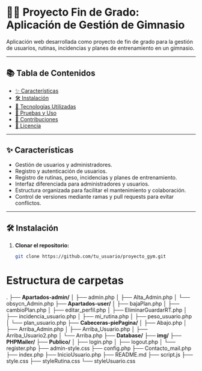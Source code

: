# 🏋️‍♂️ Proyecto Fin de Grado: Aplicación de Gestión de Gimnasio

Aplicación web desarrollada como proyecto de fin de grado para la gestión de usuarios, rutinas, incidencias y planes de entrenamiento en un gimnasio.

---

## 📚 Tabla de Contenidos

- [✨ Características](#-características)
- [🛠️ Instalación](#️-instalación)
- [🚀 Tecnologías Utilizadas](#-tecnologías-utilizadas)
- [🧪 Pruebas y Uso](#-pruebas-y-uso)
- [🤝 Contribuciones](#-contribuciones)
- [📄 Licencia](#-licencia)

---

## ✨ Características

- Gestión de usuarios y administradores.
- Registro y autenticación de usuarios.
- Registro de rutinas, peso, incidencias y planes de entrenamiento.
- Interfaz diferenciada para administradores y usuarios.
- Estructura organizada para facilitar el mantenimiento y colaboración.
- Control de versiones mediante ramas y pull requests para evitar conflictos.

---

## 🛠️ Instalación

1. **Clonar el repositorio:**
   ```bash
   git clone https://github.com/tu_usuario/proyecto_gym.git

# Estructura de carpetas

.
├── **Apartados-admin/**
│   ├── admin.php
│   ├── Alta_Admin.php
│   └── obsycn_Admin.php
├── **Apartados-user/**
│   ├── bajaPlan.php
│   ├── cambioPlan.php
│   ├── editar_perfil.php
│   ├── EliminarGuardarRT.php
│   ├── incidencia_usuario.php
│   ├── mi_rutina.php
│   ├── peso_usuario.php
│   └── plan_usuario.php
├── **Cabeceras-piePagina/**
│   ├── Abajo.php
│   ├── Arriba_Admin.php
│   ├── Arriba_Usuario.php
│   ├── Arriba_Usuario2.php
│   └── Arriba.php
├── **Database/**
├── **img/**
├── **PHPMailer/**
├── **Publico/**
│   ├── login.php
│   ├── logout.php
│   └── register.php
├── admin-style.css
├── config.php
├── Contacto_mail.php
├── index.php
├── InicioUsuario.php
├── README.md
├── script.js
├── style.css
├── styleRutina.css
└── styleUsuario.css
